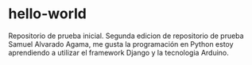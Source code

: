 # hello-world
Repositorio de prueba inicial.
Segunda edicion de repositorio de prueba
Samuel Alvarado Agama, me gusta la programación en Python estoy aprendiendo a utilizar el framework Django y la tecnologia Arduino.
